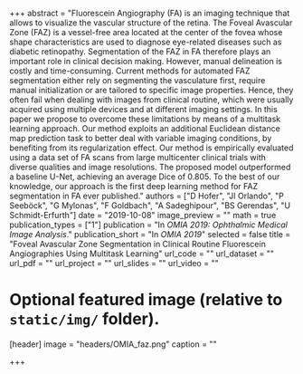 +++
abstract = "Fluorescein Angiography (FA) is an imaging technique that allows to visualize the vascular structure of the retina. The Foveal Avascular Zone (FAZ) is a vessel-free area located at the center of the fovea whose shape characteristics are used to diagnose eye-related diseases such as diabetic retinopathy. Segmentation of the FAZ in FA therefore plays an important role in clinical decision making. However, manual delineation is costly and time-consuming. Current methods for automated FAZ segmentation either rely on segmenting the vasculature first, require manual initialization or are tailored to specific image properties. Hence, they often fail when dealing with images from clinical routine, which were usually acquired using multiple devices and at different imaging settings. In this paper we propose to overcome these limitations by means of a multitask learning approach. Our method exploits an additional Euclidean distance map prediction task to better deal with variable imaging conditions, by benefiting from its regularization effect. Our method is empirically evaluated using a data set of FA scans from large multicenter clinical trials with diverse qualities and image resolutions. The proposed model outperformed a baseline U-Net, achieving an average Dice of 0.805. To the best of our knowledge, our approach is the first deep learning method for FAZ segmentation in FA ever published."
authors = ["D Hofer", "JI Orlando", "P Seeböck", "G Mylonas", "F Goldbach", "A Sadeghipour", "BS Gerendas", "U Schmidt-Erfurth"]
date = "2019-10-08"
image_preview = ""
math = true
publication_types = ["1"]
publication = "In *OMIA 2019: Ophthalmic Medical Image Analysis*."
publication_short = "In *OMIA 2019*"
selected = false
title = "Foveal Avascular Zone Segmentation in Clinical Routine Fluorescein Angiographies Using Multitask Learning"
url_code = ""
url_dataset = ""
url_pdf = ""
url_project = ""
url_slides = ""
url_video = ""

# Optional featured image (relative to `static/img/` folder).
[header]
image = "headers/OMIA_faz.png"
caption = ""


+++
